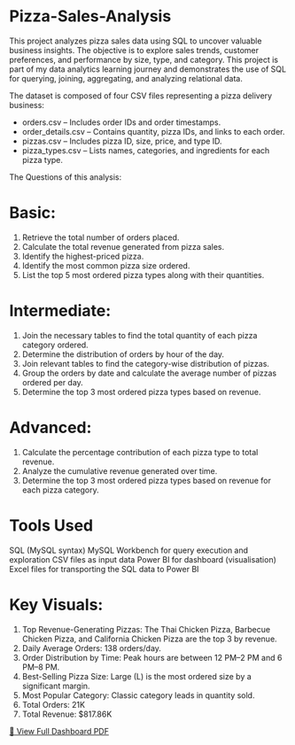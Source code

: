 # Pizza-Sales-Analysis
This project analyzes pizza sales data using SQL to uncover valuable business insights. The objective is to explore sales trends, customer preferences, and performance by size, type, and category. This project is part of my data analytics learning journey and demonstrates the use of SQL for querying, joining, aggregating, and analyzing relational data.

The dataset is composed of four CSV files representing a pizza delivery business:
* orders.csv – Includes order IDs and order timestamps.
* order_details.csv – Contains quantity, pizza IDs, and links to each order.
* pizzas.csv – Includes pizza ID, size, price, and type ID.
* pizza_types.csv – Lists names, categories, and ingredients for each pizza type.





The Questions of this analysis:

# Basic:
1. Retrieve the total number of orders placed.
2. Calculate the total revenue generated from pizza sales.
3. Identify the highest-priced pizza.
4. Identify the most common pizza size ordered.
5. List the top 5 most ordered pizza types along with their quantities.

# Intermediate:
1. Join the necessary tables to find the total quantity of each pizza category ordered.
2. Determine the distribution of orders by hour of the day.
3. Join relevant tables to find the category-wise distribution of pizzas.
4. Group the orders by date and calculate the average number of pizzas ordered per day.
5. Determine the top 3 most ordered pizza types based on revenue.

# Advanced:
1. Calculate the percentage contribution of each pizza type to total revenue.
2. Analyze the cumulative revenue generated over time.
3. Determine the top 3 most ordered pizza types based on revenue for each pizza category.

# Tools Used
SQL (MySQL syntax)
MySQL Workbench for query execution and exploration
CSV files as input data
Power BI for dashboard (visualisation)
Excel files for transporting the SQL data to Power BI

# Key Visuals:
1. Top Revenue-Generating Pizzas: The Thai Chicken Pizza, Barbecue Chicken Pizza, and California Chicken Pizza are the top 3 by revenue.
2. Daily Average Orders: 138 orders/day.
3. Order Distribution by Time: Peak hours are between 12 PM–2 PM and 6 PM–8 PM.
4. Best-Selling Pizza Size: Large (L) is the most ordered size by a significant margin.
5. Most Popular Category:  Classic category leads in quantity sold.
6. Total Orders: 21K
7. Total Revenue: $817.86K

[📄 View Full Dashboard PDF](PizzaSalesAnalysis.pdf)





